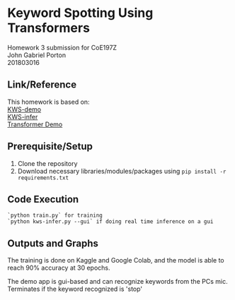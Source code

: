 # Keyword Spotting Using Transformers
Homework 3 submission for CoE197Z\
John Gabriel Porton  \
201803016

## Link/Reference
This homework is based on: \
[KWS-demo](https://github.com/roatienza/Deep-Learning-Experiments/blob/master/versions/2022/supervised/python/kws_demo.ipynb)\
[KWS-infer](https://github.com/roatienza/Deep-Learning-Experiments/blob/master/versions/2022/supervised/python/kws-infer.py)\
[Transformer Demo](https://github.com/roatienza/Deep-Learning-Experiments/blob/master/versions/2022/transformer/python/transformer_demo.ipynb)

  
## Prerequisite/Setup
1. Clone the repository
2. Download necessary libraries/modules/packages using `pip install -r requirements.txt` 
  
## Code Execution

    `python train.py` for training
    `python kws-infer.py --gui` if doing real time inference on a gui
    
## Outputs and Graphs

The training is done on Kaggle and Google Colab, and the model is able to reach 90% accuracy at 30 epochs.

The demo app is gui-based and can recognize keywords from the PCs mic. Terminates if the keyword recognized is 'stop' 





